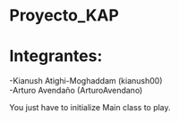 # Proyecto_KAP
# Integrantes:
-Kianush Atighi-Moghaddam (kianush00)                             
-Arturo Avendaño (ArturoAvendano)

You just have to initialize Main class to play.
